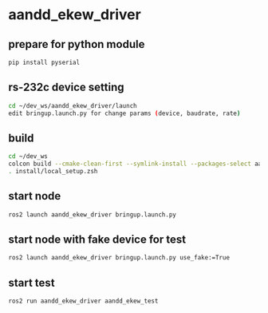 # aandd_ekew_driver

## prepare for python module
```.sh
pip install pyserial
```

## rs-232c device setting
```.sh
cd ~/dev_ws/aandd_ekew_driver/launch
edit bringup.launch.py for change params (device, baudrate, rate)
```

## build
```.sh
cd ~/dev_ws
colcon build --cmake-clean-first --symlink-install --packages-select aandd_ekew_driver
. install/local_setup.zsh
```

## start node
```.sh
ros2 launch aandd_ekew_driver bringup.launch.py
```

## start node with fake device for test
```.sh
ros2 launch aandd_ekew_driver bringup.launch.py use_fake:=True
```

## start test
```.sh
ros2 run aandd_ekew_driver aandd_ekew_test
```
